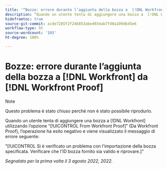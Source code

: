 ```yaml
---
title: '“Bozze: errore durante l’aggiunta della bozza a  [!DNL Workfront]  da  [!DNL Workfront]  Proof”'
description: “Quando un utente tenta di aggiungere una bozza a  [!DNL Workfront]  utilizzando l’opzione [!UICONTROL From Workfront Proof] (Da Workfront Proof), l’operazione ha esito negativo e viene visualizzato un messaggio di errore”.
hidefromtoc: true
source-git-commit: acde7285f2f24b853abed934ab7f48a109db45e6
workflow-type: ht
source-wordcount: '103'
ht-degree: 100%

---
```



# Bozze: errore durante l’aggiunta della bozza a [!DNL Workfront] da [!DNL Workfront Proof]

<!-- This issue is on both WF and proof known issue pages -->

>[!NOTE]
>
>Questo problema è stato chiuso perché non è stato possibile riprodurlo.

Quando un utente tenta di aggiungere una bozza a [!DNL Workfront] utilizzando l’opzione “[!UICONTROL From Workfront Proof]” (Da Workfront Proof), l’operazione ha esito negativo e viene visualizzato il messaggio di errore seguente:

&quot;[!UICONTROL Si è verificato un problema con l&#39;importazione della bozza specificata. Verificare che l&#39;ID bozza fornito sia valido e riprovare.]&quot;

_Segnalato per la prima volta il 3 agosto 2022, 2022._

